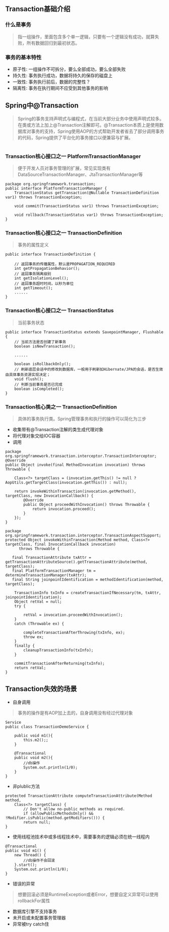 

## Transaction基础介绍

### 什么是事务
> 指一组操作，里面包含多个单一逻辑，只要有一个逻辑没有成功，就算失败，所有数据回归到最初状态。
### 事务的基本特性
* 原子性: 一组操作不可拆分，要么全部成功，要么全部失败
* 持久性: 事务执行成功，数据将持久的保存的磁盘上
* 一致性: 事务执行前后，数据的完整性？
* 隔离性: 事务在执行期间不应受到其他事务的影响

## Spring中@Transaction
> Spring的事务支持声明式与编程式，在当前大部分业务中使用声明式较多。在类或方法上加上@Transaction注解即可。@Transaction本质上是使用数据库对事务的支持，Spring使用AOP的方式帮助开发者省去了部分调用事务的代码，Spring提供了平台化的事务接口以便兼容与扩展。
```

```
### Transaction核心接口之一 PlatformTransactionManager
> 便于开发人员对事务管理的扩展，常见实现类有DataSourceTransactionManager、JtaTransactionManager等
```
package org.springframework.transaction;
public interface PlatformTransactionManager {
    TransactionStatus getTransaction(@Nullable TransactionDefinition var1) throws TransactionException;

    void commit(TransactionStatus var1) throws TransactionException;

    void rollback(TransactionStatus var1) throws TransactionException;
}
```
### Transaction核心接口之一 TransactionDefinition
> 事务的属性定义
```
public interface TransactionDefinition {

    // 返回事务的传播属性，默认是PROPAGATION_REQUIRED
    int getPropagationBehavior();
    // 返回事务隔离级别
    int getIsolationLevel();
    // 返回事务超时时间，以秒为单位
    int getTimeout();
    ......
}
```

### Transaction核心接口之一 TransactionStatus
> 当前事务状态
```
public interface TransactionStatus extends SavepointManager, Flushable {
    // 当前方法是否创建了新事务
    boolean isNewTransaction();

    ......
    
    boolean isRollbackOnly();
    // 刷新底层会话中的修改到数据库，一般用于刷新如Hibernate/JPA的会话，是否生效由具体事务资源实现决定；
    void flush();
    // 判断当前事务是否已完成
    boolean isCompleted();
}
```

### Transaction核心类之一 TransactionDefinition
> 具体的事务执行类。Spring管理事务和执行的操作可以简化为三步
* 收集带有@Transaction注解的类生成代理对象
* 将代理对象交给IOC容器
* 调用
```
package org.springframework.transaction.interceptor.TransactionInterceptor;
@Override
public Object invoke(final MethodInvocation invocation) throws Throwable {

	Class<?> targetClass = (invocation.getThis() != null ? AopUtils.getTargetClass(invocation.getThis()) : null);

	return invokeWithinTransaction(invocation.getMethod(), targetClass, new InvocationCallback() {
		@Override
		public Object proceedWithInvocation() throws Throwable {
			return invocation.proceed();
		}
	});
}
```
```
package org.springframework.transaction.interceptor.TransactionAspectSupport;
protected Object invokeWithinTransaction(Method method, Class<?> targetClass, final InvocationCallback invocation)
      throws Throwable {

   final TransactionAttribute txAttr = getTransactionAttributeSource().getTransactionAttribute(method, targetClass);
   final PlatformTransactionManager tm = determineTransactionManager(txAttr);
   final String joinpointIdentification = methodIdentification(method, targetClass);
    
    TransactionInfo txInfo = createTransactionIfNecessary(tm, txAttr, joinpointIdentification);
    Object retVal = null;
    try {
    
        retVal = invocation.proceedWithInvocation();
    }
    catch (Throwable ex) {
        
        completeTransactionAfterThrowing(txInfo, ex);
        throw ex;
    }
    finally {
        cleanupTransactionInfo(txInfo);
    }

    commitTransactionAfterReturning(txInfo);
    return retVal;
}
```

## Transaction失效的场景

* 自身调用
> 事务的操作是有AOP加上去的，自身调用没有经过代理对象
```
Service
public class TransactionDemoService {

    public void m1(){
        this.m2();;
    }

    @Transactional
    public void m2(){
        //db操作
        System.out.println(1/0);
    }
}
```
*  非plublic方法
```
protected TransactionAttribute computeTransactionAttribute(Method method,
    Class<?> targetClass) {
        // Don't allow no-public methods as required.
        if (allowPublicMethodsOnly() && !Modifier.isPublic(method.getModifiers())) {
        return null;
}
```
* 使用线程池技术中或多线程技术中，需要事务的逻辑必须在统一线程内
```
@Transactional
public void m1() {
    new Thread() {
        //db操作不会回滚
    }.start();
    System.out.println(1/0);
}
```

* 错误的异常
> 想要回滚必须是RuntimeException或者Error，想要自定义异常可以使用rollbackFor属性
* 数据库引擎不支持事务
* 未开启或未配置事务管理器
* 异常被try catch住 